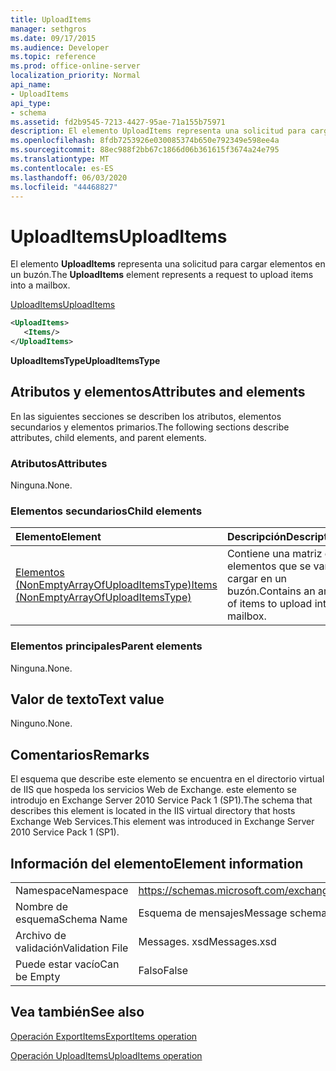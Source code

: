 ```yaml
---
title: UploadItems
manager: sethgros
ms.date: 09/17/2015
ms.audience: Developer
ms.topic: reference
ms.prod: office-online-server
localization_priority: Normal
api_name:
- UploadItems
api_type:
- schema
ms.assetid: fd2b9545-7213-4427-95ae-71a155b75971
description: El elemento UploadItems representa una solicitud para cargar elementos en un buzón.
ms.openlocfilehash: 8fdb7253926e030085374b650e792349e598ee4a
ms.sourcegitcommit: 88ec988f2bb67c1866d06b361615f3674a24e795
ms.translationtype: MT
ms.contentlocale: es-ES
ms.lasthandoff: 06/03/2020
ms.locfileid: "44468827"
---
```

# <a name="uploaditems"></a><span data-ttu-id="40b0d-103">UploadItems</span><span class="sxs-lookup"><span data-stu-id="40b0d-103">UploadItems</span></span>

<span data-ttu-id="40b0d-104">El elemento **UploadItems** representa una solicitud para cargar elementos en un buzón.</span><span class="sxs-lookup"><span data-stu-id="40b0d-104">The **UploadItems** element represents a request to upload items into a mailbox.</span></span> 
  
[<span data-ttu-id="40b0d-105">UploadItems</span><span class="sxs-lookup"><span data-stu-id="40b0d-105">UploadItems</span></span>](uploaditems.md)
  
```XML
<UploadItems>
   <Items/>
</UploadItems>
```

 <span data-ttu-id="40b0d-106">**UploadItemsType**</span><span class="sxs-lookup"><span data-stu-id="40b0d-106">**UploadItemsType**</span></span>
## <a name="attributes-and-elements"></a><span data-ttu-id="40b0d-107">Atributos y elementos</span><span class="sxs-lookup"><span data-stu-id="40b0d-107">Attributes and elements</span></span>

<span data-ttu-id="40b0d-108">En las siguientes secciones se describen los atributos, elementos secundarios y elementos primarios.</span><span class="sxs-lookup"><span data-stu-id="40b0d-108">The following sections describe attributes, child elements, and parent elements.</span></span>
  
### <a name="attributes"></a><span data-ttu-id="40b0d-109">Atributos</span><span class="sxs-lookup"><span data-stu-id="40b0d-109">Attributes</span></span>

<span data-ttu-id="40b0d-110">Ninguna.</span><span class="sxs-lookup"><span data-stu-id="40b0d-110">None.</span></span>
  
### <a name="child-elements"></a><span data-ttu-id="40b0d-111">Elementos secundarios</span><span class="sxs-lookup"><span data-stu-id="40b0d-111">Child elements</span></span>

|<span data-ttu-id="40b0d-112">**Elemento**</span><span class="sxs-lookup"><span data-stu-id="40b0d-112">**Element**</span></span>|<span data-ttu-id="40b0d-113">**Descripción**</span><span class="sxs-lookup"><span data-stu-id="40b0d-113">**Description**</span></span>|
|:-----|:-----|
|[<span data-ttu-id="40b0d-114">Elementos (NonEmptyArrayOfUploadItemsType)</span><span class="sxs-lookup"><span data-stu-id="40b0d-114">Items (NonEmptyArrayOfUploadItemsType)</span></span>](items-nonemptyarrayofuploaditemstype.md) <br/> |<span data-ttu-id="40b0d-115">Contiene una matriz de elementos que se van a cargar en un buzón.</span><span class="sxs-lookup"><span data-stu-id="40b0d-115">Contains an array of items to upload into a mailbox.</span></span>  <br/> |
   
### <a name="parent-elements"></a><span data-ttu-id="40b0d-116">Elementos principales</span><span class="sxs-lookup"><span data-stu-id="40b0d-116">Parent elements</span></span>

<span data-ttu-id="40b0d-117">Ninguna.</span><span class="sxs-lookup"><span data-stu-id="40b0d-117">None.</span></span>
  
## <a name="text-value"></a><span data-ttu-id="40b0d-118">Valor de texto</span><span class="sxs-lookup"><span data-stu-id="40b0d-118">Text value</span></span>

<span data-ttu-id="40b0d-119">Ninguno.</span><span class="sxs-lookup"><span data-stu-id="40b0d-119">None.</span></span>
  
## <a name="remarks"></a><span data-ttu-id="40b0d-120">Comentarios</span><span class="sxs-lookup"><span data-stu-id="40b0d-120">Remarks</span></span>

<span data-ttu-id="40b0d-121">El esquema que describe este elemento se encuentra en el directorio virtual de IIS que hospeda los servicios Web de Exchange. este elemento se introdujo en Exchange Server 2010 Service Pack 1 (SP1).</span><span class="sxs-lookup"><span data-stu-id="40b0d-121">The schema that describes this element is located in the IIS virtual directory that hosts Exchange Web Services.This element was introduced in Exchange Server 2010 Service Pack 1 (SP1).</span></span>
  
## <a name="element-information"></a><span data-ttu-id="40b0d-122">Información del elemento</span><span class="sxs-lookup"><span data-stu-id="40b0d-122">Element information</span></span>

|||
|:-----|:-----|
|<span data-ttu-id="40b0d-123">Namespace</span><span class="sxs-lookup"><span data-stu-id="40b0d-123">Namespace</span></span>  <br/> |https://schemas.microsoft.com/exchange/services/2006/messages  <br/> |
|<span data-ttu-id="40b0d-124">Nombre de esquema</span><span class="sxs-lookup"><span data-stu-id="40b0d-124">Schema Name</span></span>  <br/> |<span data-ttu-id="40b0d-125">Esquema de mensajes</span><span class="sxs-lookup"><span data-stu-id="40b0d-125">Message schema</span></span>  <br/> |
|<span data-ttu-id="40b0d-126">Archivo de validación</span><span class="sxs-lookup"><span data-stu-id="40b0d-126">Validation File</span></span>  <br/> |<span data-ttu-id="40b0d-127">Messages. xsd</span><span class="sxs-lookup"><span data-stu-id="40b0d-127">Messages.xsd</span></span>  <br/> |
|<span data-ttu-id="40b0d-128">Puede estar vacío</span><span class="sxs-lookup"><span data-stu-id="40b0d-128">Can be Empty</span></span>  <br/> |<span data-ttu-id="40b0d-129">Falso</span><span class="sxs-lookup"><span data-stu-id="40b0d-129">False</span></span>  <br/> |
   
## <a name="see-also"></a><span data-ttu-id="40b0d-130">Vea también</span><span class="sxs-lookup"><span data-stu-id="40b0d-130">See also</span></span>



[<span data-ttu-id="40b0d-131">Operación ExportItems</span><span class="sxs-lookup"><span data-stu-id="40b0d-131">ExportItems operation</span></span>](exportitems-operation.md)
  
[<span data-ttu-id="40b0d-132">Operación UploadItems</span><span class="sxs-lookup"><span data-stu-id="40b0d-132">UploadItems operation</span></span>](uploaditems-operation.md)

